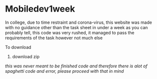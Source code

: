 # Mobiledev1week
In college, due to time restraint and corona-virus, this website was made with no guidance other than the task sheet in under a week
as you can probably tell, this code was very rushed, it managed to pass the requirements of the task however not much else

To download
1. download zip

*this was never meant to be finished code and therefore there is alot of spaghetti code and error, please proceed with that in mind*
